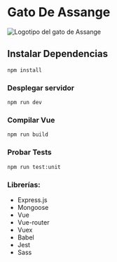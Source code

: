 # Gato De Assange

![Logotipo del gato de Assange]('./src/assets/logo.png' "Logotipo del gato de Assange")

## Instalar Dependencias
```
npm install
```

### Desplegar servidor
```
npm run dev
```

### Compilar Vue
```
npm run build
```

### Probar Tests
```
npm run test:unit
```

### Librerías:
- Express.js
- Mongoose
- Vue
- Vue-router
- Vuex
- Babel
- Jest
- Sass